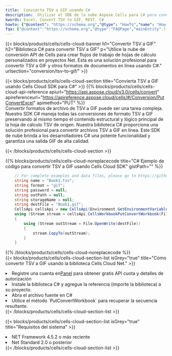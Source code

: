 ```yaml
---
title:  Convierta TSV a GIF usando C#
description:  Utilizar el SDK de la nube Aspose.Cells para C# para convertir un archivo en formato TSV a un archivo en formato GIF.
kwords: Excel, Convert TSV to GIF, REST, C#
howto: {"@context": "https://schema.org","@type": "HowTo","name": "How to convert TSV to GIF using the Cells Cloud Net library.","description": "How to convert TSV to GIF using the Cells Cloud Net library.","image": {"@type": "ImageObject"},"url": "/net/conversion/tsv-to-gif/","step": [{ "@type": "HowToStep","name": "How to convert TSV to GIF using the Cells Cloud Net library. step 1", "image": {"@type": "ImageObject",},"url": "/net/conversion/tsv-to-gif/","text": "Register an account at <a href='https://dashboard.aspose.cloud/'>Dashboard</a> to get free API quota & authorization details",},{ "@type": "HowToStep","name": "How to convert TSV to GIF using the Cells Cloud Net library. step 1", "image": {"@type": "ImageObject",},"url": "/net/conversion/tsv-to-gif/","text": "Install C# library and add the reference (import the library) to your project.",},{ "@type": "HowToStep","name": "How to convert TSV to GIF using the Cells Cloud Net library. step 1", "image": {"@type": "ImageObject",},"url": "/net/conversion/tsv-to-gif/","text": "Open the source file in C#",},{ "@type": "HowToStep","name": "How to convert TSV to GIF using the Cells Cloud Net library. step 1", "image": {"@type": "ImageObject",},"url": "/net/conversion/tsv-to-gif/","text": "Use the `PutConvertWorkbook` method to retrieve the resulting stream.",}, ],"supply": {"@type": "HowToSupply","name": "document"},"tool": [{"@type": "HowToTool","name": "Visual Studio, Visual Studio Code, Rider "},{"@type": "HowToTool","name": "Aspose Cells"}],"totalTime": "PT6M"}
fqa: {"@context":"https://schema.org","@type":"FAQPage","mainEntity":[{"@type":"Question","name":"Why convert file formats in C# using REST API?","acceptedAnswer":{"@type":"Answer","text":"Documents are encoded in many ways, and some files may be incompatible with the software you use. To open and read such files, just convert them to appropriate file formats.<br/><ol><li>Install .NET SDK and add the reference (import the library) to your project.</li><li>Open the source file in C# using REST API.</li><li>Call the PutConvertWorkbookRequest() method, passing an output filename with required extension.</li><li>Get the result of conversion as a separate file.</li></ol>"}},{"@type":"Question","name":"What file formats can I convert with your C# library?","acceptedAnswer":{"@type":"Answer","text":"We support a variety of file formats for conversion using .NET library, including XLSX, Excel, xls , PDF, CSV, HTML, Markdown, XML, PNG, JPG, TIFF, Json, TXT and many more."}},{"@type":"Question","name":"What is the maximum allowed file size for conversion using this .NET library?","acceptedAnswer":{"@type":"Answer","text":"There are no file size limits for format conversions using .NET library."}}]}
---
```

{{< blocks/products/cells/cells-cloud-banner h1="Convertir TSV a GIF" h2="Biblioteca C# para convertir TSV a GIF" p="Utilice la nube de conversión API de Cells para crear flujos de trabajo de hojas de cálculo personalizados en proyectos Net. Esta es una solución profesional para convertir TSV a GIF y otros formatos de documentos en línea usando C#." urlsection="conversion/tsv-to-gif/" >}}

{{< blocks/products/cells/cells-cloud-section title="Convierta TSV a GIF usando Cells Cloud SDK para C#" >}}
{{% blocks/products/cells/cells-cloud-api-reference apiurl="https://api.aspose.cloud/v3.0/cells/convert" apireferenceurl="https://apireference.aspose.cloud/cells/#/Conversion/PutConvertExcel" apimethod="PUT" %}}
<br/>
Convertir formatos de archivo de TSV a GIF puede ser una tarea compleja. Nuestro SDK C# maneja todas las conversiones de formato TSV a GIF preservando al mismo tiempo el contenido estructural y lógico principal de la hoja de cálculo TSV de origen. Nuestra biblioteca C# proporciona una solución profesional para convertir archivos TSV a GIF en línea. Este SDK de nube brinda a los desarrolladores C# una potente funcionalidad y garantiza una salida GIF de alta calidad.

{{< /blocks/products/cells/cells-cloud-section >}}

{{% blocks/products/cells/cells-cloud-noreplacecode title="C# Ejemplo de código para convertir TSV a GIF usando Cells Cloud SDK" gistPath="" %}}
 
```cs
    // For complete examples and data files, please go to https://github.com/aspose-cells-cloud/aspose-cells-cloud-dotnet/
    string name = "Book1.tsv";
    string format = "gif";
    string password = null;
    string outPath = null;
    string storageName = null;
    string destFile = "Book1.gif";
    CellsApi cellsApi = new CellsApi(Environment.GetEnvironmentVariable("ProductClientId"), Environment.GetEnvironmentVariable("ProductClientSecret"));
    using (Stream stream = cellsApi.CellsWorkbookPutConvertWorkbook(File.OpenRead(name), format, password, outPath, storageName))
    {
        using (Stream outStream = File.OpenWrite(destFile))
        {
            stream.CopyTo(outStream);
        }
    }
```
 
{{% /blocks/products/cells/cells-cloud-noreplacecode %}}
<br/>
{{< blocks/products/cells/cells-cloud-section-list isGrey="true" title="Cómo convertir TSV a GIF usando la biblioteca Cells Cloud Net." >}}
<li> Registre una cuenta en<a href="https://dashboard.aspose.cloud/">Panel</a> para obtener gratis API cuota y detalles de autorización</li>
<li>Instale la biblioteca C# y agregue la referencia (importe la biblioteca) a su proyecto.</li>
<li>Abra el archivo fuente en C#</li>
<li>Utilice el método `PutConvertWorkbook` para recuperar la secuencia resultante.</li>
{{< /blocks/products/cells/cells-cloud-section-list >}}

{{< blocks/products/cells/cells-cloud-section-list isGrey="true" title="Requisitos del sistema" >}}
<li>NET Framework 4.5.2 o más reciente</li>
<li>Net Standard 2.0 o posterior</li>
{{< /blocks/products/cells/cells-cloud-section-list >}}
